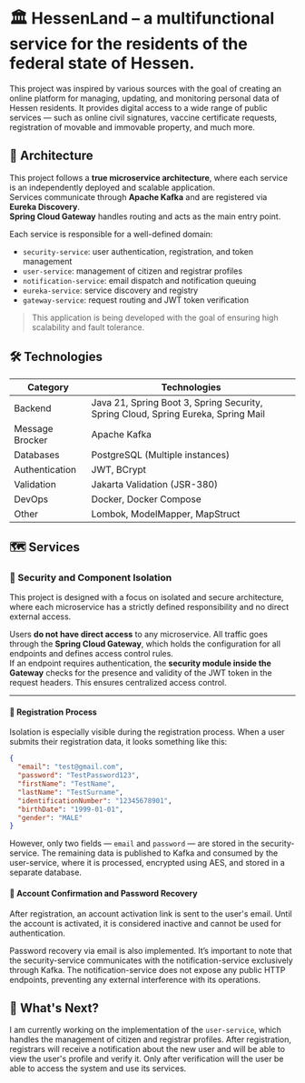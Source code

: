 # 🏛️ HessenLand – a multifunctional service for the residents of the federal state of Hessen.

This project was inspired by various sources with the goal of creating an online platform for managing, updating, and monitoring personal data of Hessen residents.
It provides digital access to a wide range of public services — such as online civil signatures, vaccine certificate requests, registration of movable and immovable property, and much more.

## 🧱 Architecture

This project follows a **true microservice architecture**, where each service is an independently deployed and scalable application.  
Services communicate through **Apache Kafka** and are registered via **Eureka Discovery**.  
**Spring Cloud Gateway** handles routing and acts as the main entry point.

Each service is responsible for a well-defined domain:

- `security-service`: user authentication, registration, and token management
- `user-service`: management of citizen and registrar profiles
- `notification-service`: email dispatch and notification queuing
- `eureka-service`: service discovery and registry
- `gateway-service`: request routing and JWT token verification

> This application is being developed with the goal of ensuring high scalability and fault tolerance.

## 🛠️ Technologies

| Category        | Technologies                                                                    |
|-----------------|--------------------------------------------------------------------------------|
| Backend         | Java 21, Spring Boot 3, Spring Security, Spring Cloud, Spring Eureka, Spring Mail |
| Message Brocker | Apache Kafka                                                                   |
| Databases       | PostgreSQL (Multiple instances)                                                |
| Authentication  | JWT, BCrypt                                                                    |
| Validation      | Jakarta Validation (JSR-380)                                                   |
| DevOps          | Docker, Docker Compose                                                         |
| Other           | Lombok, ModelMapper, MapStruct                                                 |

## 🗺️ Services
### 🔐 Security and Component Isolation

This project is designed with a focus on isolated and secure architecture, where each microservice has a strictly defined responsibility and no direct external access.

Users **do not have direct access** to any microservice. All traffic goes through the **Spring Cloud Gateway**, which holds the configuration for all endpoints and defines access control rules.  
If an endpoint requires authentication, the **security module inside the Gateway** checks for the presence and validity of the JWT token in the request headers. This ensures centralized access control.

---

#### 🧾 Registration Process

Isolation is especially visible during the registration process. When a user submits their registration data, it looks something like this:

```json
{
  "email": "test@gmail.com",
  "password": "TestPassword123",
  "firstName": "TestName",
  "lastName": "TestSurname",
  "identificationNumber": "12345678901",
  "birthDate": "1999-01-01",
  "gender": "MALE"
}
```
However, only two fields — `email` and `password` — are stored in the security-service.
The remaining data is published to Kafka and consumed by the user-service, where it is processed, encrypted using AES, and stored in a separate database.

#### 📧 Account Confirmation and Password Recovery
After registration, an account activation link is sent to the user's email. Until the account is activated, it is considered inactive and cannot be used for authentication.

Password recovery via email is also implemented.
It’s important to note that the security-service communicates with the notification-service exclusively through Kafka. The notification-service does not expose any public HTTP endpoints, preventing any external interference with its operations.

## 🧱 What's Next?

I am currently working on the implementation of the `user-service`, which handles the management of citizen and registrar profiles.
After registration, registrars will receive a notification about the new user and will be able to view the user's profile and verify it.
Only after verification will the user be able to access the system and use its services.
